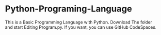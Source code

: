 # Python-Programing-Language
This is a Basic Programming Language with Python. 
Download The folder and start Editing Program.py.
If you want, you can use GitHub CodeSpaces.
